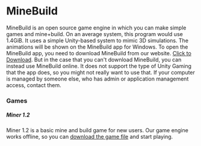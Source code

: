 # MineBuild
MineBuild is an open source game engine in which you can make simple games and mine+build. On an average system, this program would use 1.4GiB. It uses a simple Unity-based system to mimic 3D simulations. The animations will be shown on the MineBuild app for Windows. To open the MineBuild app, you need to download MineBuild from our website. [Click to Download](?message). But in the case that you can't download MineBuild, you can instead use MineBuild online. It does not support the type of Unity Gaming that the app does, so you might not really want to use that. If your computer is managed by someone else, who has admin or application management access, contact them. 
### Games
##### Miner 1.2
Miner 1.2 is a basic mine and build game for new users. Our game engine works offline, so you can [download the game file]() and start playing.

